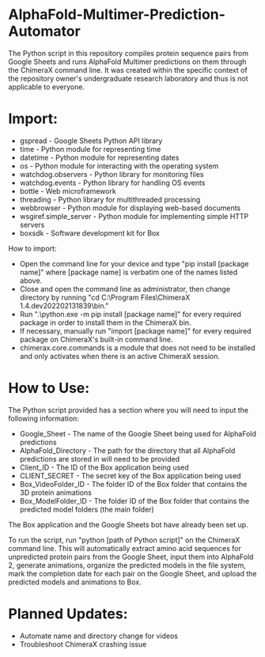 # AlphaFold-Multimer-Prediction-Automator
The Python script in this repository compiles protein sequence pairs from Google Sheets and runs AlphaFold Multimer predictions on them through the ChimeraX command line. It was created within the specific context of the repository owner's undergraduate research laboratory and thus is not applicable to everyone.

# Import:
* gspread - Google Sheets Python API library
* time - Python module for representing time
* datetime - Python module for representing dates
* os - Python module for interacting with the operating system
* watchdog.observers - Python library for monitoring files
* watchdog.events - Python library for handling OS events
* bottle - Web microframework
* threading - Python library for multithreaded processing
* webbrowser - Python module for displaying web-based documents
* wsgiref.simple_server - Python module for implementing simple HTTP servers
* boxsdk - Software development kit for Box

How to import:
* Open the command line for your device and type "pip install [package name]" where [package name] is verbatim one of the names listed above.
* Close and open the command line as administrator, then change directory by running "cd C:\Program Files\ChimeraX 1.4.dev202202131839\bin."
* Run ".\python.exe -m pip install [package name]" for every required package in order to install them in the ChimeraX bin.
* If necessary, manually run "import [package name]" for every required package on ChimeraX's built-in command line.
* chimerax.core.commands is a module that does not need to be installed and only activates when there is an active ChimeraX session.

# How to Use:
The Python script provided has a section where you will need to input the following information:
* Google_Sheet - The name of the Google Sheet being used for AlphaFold predictions
* AlphaFold_Directory - The path for the directory that all AlphaFold predictions are stored in will need to be provided
* Client_ID - The ID of the Box application being used
* CLIENT_SECRET - The secret key of the Box application being used
* Box_VideoFolder_ID - The folder ID of the Box folder that contains the 3D protein animations
* Box_ModelFolder_ID - The folder ID of the Box folder that contains the predicted model folders (the main folder)

The Box application and the Google Sheets bot have already been set up.

To run the script, run "python [path of Python script]" on the ChimeraX command line. This will automatically extract amino acid sequences for unpredicted protein pairs from the Google Sheet, input them into AlphaFold 2, generate animations, organize the predicted models in the file system, mark the completion date for each pair on the Google Sheet, and upload the predicted models and animations to Box.

# Planned Updates:
* Automate name and directory change for videos
* Troubleshoot ChimeraX crashing issue
